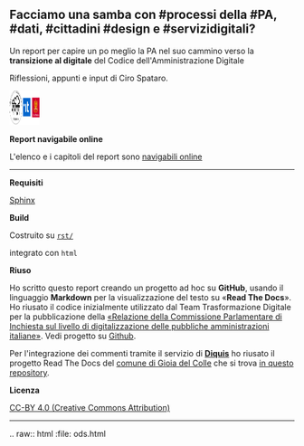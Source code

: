 ## Facciamo una samba con #processi della #PA, #dati, #cittadini #design e #servizidigitali?
Un report per capire un po meglio la PA nel suo cammino verso la **transizione al digitale** del Codice dell'Amministrazione Digitale

Riflessioni, appunti e input di Ciro Spataro.
<p><img class="imageLeft" style="width: 53px; height: 60px;" src="https://raw.githubusercontent.com/cirospat/la-samba-digitale-della-pa/master/imgrel/3loghi.png" alt="HTML editor tools" />
  
**Report navigabile online**

L'elenco e i capitoli del report sono [navigabili online](http://samba-digitale-pa.readthedocs.io)

------

**Requisiti**

[Sphinx](http://www.sphinx-doc.org/en/stable/)

**Build**

Costruito su [`rst/`](./rst)

integrato con  `html`


**Riuso**

Ho scritto questo report creando un progetto ad hoc su **GitHub**, usando il linguaggio **Markdown** per la visualizzazione del testo su «**Read The Docs**». Ho riusato il codice inizialmente utilizzato dal Team Trasformazione Digitale per la pubblicazione della [«Relazione della Commissione Parlamentare di Inchiesta sul livello di digitalizzazione delle pubbliche amministrazioni italiane»](https://relazione-commissione-digitale.readthedocs.io/it/latest/). Vedi progetto su [Github](https://github.com/italia/relazionecommissionedigitale-docs).

Per l'integrazione dei commenti tramite il servizio di [**Diquis**](https://disqus.com/) ho riusato il progetto Read The Docs del [comune di Gioia del Colle](http://foia.readthedocs.io/en/latest/) che si trova [in questo repository](https://github.com/gioialab/foia/tree/master/source/_themes/sphinx_italia_theme).


**Licenza** 

[CC-BY 4.0 (Creative Commons Attribution)](https://creativecommons.org/licenses/by/4.0/)


------

.. raw:: html
   :file: ods.html
